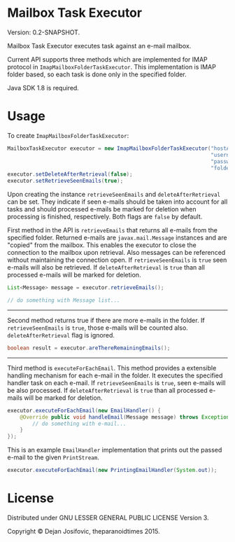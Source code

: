 # Mailbox Task Executor #

Version: 0.2-SNAPSHOT.

Mailbox Task Executor executes task against an e-mail mailbox.

Current API supports three methods which are implemented for IMAP
protocol in ```ImapMailboxFolderTaskExecutor```. This implementation is IMAP
folder based, so each task is done only in the specified folder.

Java SDK 1.8 is required.

# Usage #

To create ```ImapMailboxFolderTaskExecutor```:

```java
MailboxTaskExecutor executor = new ImapMailboxFolderTaskExecutor("hostAddress",
                                                                 "username",
                                                                 "password",
                                                                 "folderName");
executor.setDeleteAfterRetrieval(false);
executor.setRetrieveSeenEmails(true);
```
Upon creating the instance ```retrieveSeenEmails``` and ```deleteAfterRetrieval```
can be set. They indicate if seen e-mails should be taken into account for all
tasks and should processed e-mails be marked for deletion when processing is
finished, respectively. Both flags are ```false``` by default.

First method in the API is ```retrieveEmails``` that returns all e-mails from
the specified folder. Returned e-mails are ```javax.mail.Message``` instances
and are "copied" from the mailbox. This enables the executor to close the
connection to the mailbox upon retrieval. Also messages can be referenced
without maintaining the connection open. If ```retrieveSeenEmails``` is ```true```
seen e-mails will also be retrieved. If ```deleteAfterRetrieval``` is ```true```
than all processed e-mails will be marked for deletion.

```java
List<Message> message = executor.retrieveEmails();

// do something with Message list...
```

---

Second method returns true if there are more e-mails in the folder. If 
```retrieveSeenEmails``` is ```true```, those e-mails will be counted also.
```deleteAfterRetrieval``` flag is ignored.

```java
boolean result = executor.areThereRemainingEmails();
```

---

Third method is ```executeForEachEmail```. This method provides a extensible
handling mechanism for each e-mail in the folder. It executes the specified
handler task on each e-mail. If ```retrieveSeenEmails``` is ```true```, seen
e-mails will be also processed. If ```deleteAfterRetrieval``` is ```true``` than
all processed e-mails will be marked for deletion.

```java
executor.executeForEachEmail(new EmailHandler() {
    @Override public void handleEmail(Message message) throws Exception {
        // do something with e-mail...
    }
});
```

This is an example ```EmailHandler``` implementation that prints out the passed
e-mail to the given ```PrintStream```.

```java
executor.executeForEachEmail(new PrintingEmailHandler(System.out));
```

# License #

Distributed under GNU LESSER GENERAL PUBLIC LICENSE Version 3.

Copyright © Dejan Josifovic, theparanoidtimes 2015.
